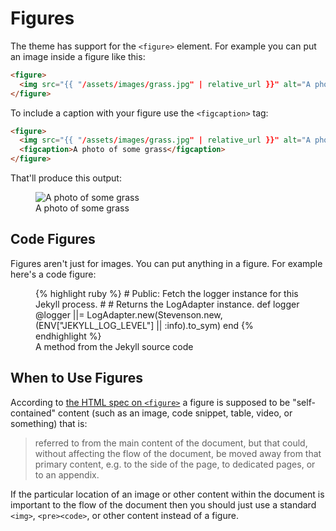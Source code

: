 Figures
=======

The theme has support for the `<figure>` element.  For example you can put an
image inside a figure like this:

```html
<figure>
  <img src="{{ "/assets/images/grass.jpg" | relative_url }}" alt="A photo of some grass">
</figure>
```

To include a caption with your figure use the `<figcaption>` tag:

```html
<figure>
  <img src="{{ "/assets/images/grass.jpg" | relative_url }}" alt="A photo of some grass">
  <figcaption>A photo of some grass</figcaption>
</figure>
```

That'll produce this output:

<figure>
  <img src="{{ "/assets/images/grass.jpg" | relative_url }}" alt="A photo of some grass">
  <figcaption>A photo of some grass</figcaption>
</figure>

Code Figures
------------

Figures aren't just for images. You can put anything in a figure. For example
here's a code figure:

<figure>
{% highlight ruby %}
# Public: Fetch the logger instance for this Jekyll process.
#
# Returns the LogAdapter instance.
def logger
  @logger ||= LogAdapter.new(Stevenson.new, (ENV["JEKYLL_LOG_LEVEL"] || :info).to_sym)
end
{% endhighlight %}
<figcaption>A method from the Jekyll source code</figcaption>
</figure>

When to Use Figures
-------------------

According to [the HTML spec on `<figure>`](http://w3c.github.io/html-reference/figure.html)
a figure is supposed to be "self-contained" content (such as an image, code
snippet, table, video, or something) that is:

> referred to from the main content of the document, but that could, without
> affecting the flow of the document, be moved away from that primary content,
> e.g. to the side of the page, to dedicated pages, or to an appendix.

If the particular location of an image or other content within the document is
important to the flow of the document then you should just use a standard
`<img>`, `<pre><code>`, or other content instead of a figure.
